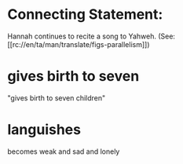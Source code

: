 # Connecting Statement:

Hannah continues to recite a song to Yahweh. (See: [[rc://en/ta/man/translate/figs-parallelism]])

# gives birth to seven

"gives birth to seven children"

# languishes

becomes weak and sad and lonely


